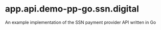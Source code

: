 # app.api.demo-pp-go.ssn.digital
An example implementation of the SSN payment provider API written in Go
